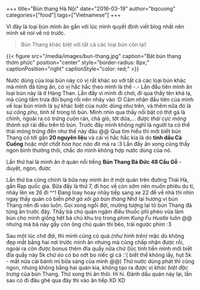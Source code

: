 +++
title="Bún thang Hà Nội"
date="2016-03-19"
author="bqcuong"
categories=["food"]
tags=["Vietnamese"]
+++

Vì đây là loại bún mình ăn gần với lúc mình quyết định viết blog nhất nên mình sẽ nói về nó trước.  
>Bún Thang khác biệt với tất cả các loại bún còn lại!

{{< figure src="/media/images/bun-thang.jpg" caption="Bát bún thang thơm phức" position="center" style="border-radius: 8px;" captionPosition="right" captionStyle="color: red;" >}}

Nước dùng của loại bún này có vị rất khác so với tất cả các loại bún khác mà mình đã từng ăn, có vị hắc hắc theo mình là thế -.- Lần đầu tiên mình ăn loại bún này là ở Hàng Than. Lần đấy vì mình đi chơi, đi qua thấy tên khá lạ, mà cũng tầm trưa đói bụng rồi nên nhảy vào :D Cảm nhận đầu tiên của mình về loại bún mình là sự khác biệt của nước dùng như trên, và thêm nữa đó là sự _công phu_,  _tinh tế_ trong tô bún. Mình nhìn qua thấy nổi bật có thịt gà là chính, ngoài ra có trứng cuộn rán, chả giò, tớt dừa,... được _thái cực mỏng thành sợi_ rải đều trên tô bún. Trước đây mình không nghĩ là người ta có thể thái mỏng trứng đến như thế này đâu @@ Qua tìm hiểu thì mới biết bún Thang có tới gần **20 nguyên liệu** và cái vị hắc hắc kia là do **tinh dầu Cà Cuống** hoặc _một chất hóa học nào đó_ mà ra :3
Lần đấy ăn xong cũng thấy ngon bình thường thôi, chắc do mình không hợp nước dùng của nó.

Lần thứ hai là mình ăn ở quán nổi tiếng **Bún Thang Bà Đức 48 Cầu Gỗ** - duyệt, ngon, được

Lần thứ ba cũng chính là bữa nay mình ăn ở một quán trên đường Thái Hà, gần Rạp quốc gia. Bữa đấy là thứ 7, đi học về còn sớm nên muốn phiêu du tí, nhảy lên xe 26 đi ^^! Đang loay hoay nhảy tiếp sang xe 22 để về nhà thì nhìn ngay thấy quán có biển _phở gà xôi gà bún thang_ Nhớ lại hương vị bún Thang nên đi vào luôn. Gọi xong ngồi đợi, mường tượng lại tô bún Thang đã từng ăn trước đây. Thấy bà chủ quán ngậm điếu thuốc phì phèo vừa làm bún cho mình giống hệt bà chủ khu trọ trong phim _Kung Fu Hustle_ luôn @@ nhưng mà bà này gầy còn ông chủ quán thì béo, trái ngược phim :3

Sau một lúc chờ đợi, thì mình cũng có quà _(như hình trên)_ mặc dù không đẹp mắt bằng hai nơi trước mình ăn nhưng mà cũng chấp nhận được rồi, ngoài ra còn được bonus thêm đĩa quẩy nữa chứ (lúc tính tiền mình mới biết đĩa quẩy này 5k chứ _éo_ có bo nớt bo niếc gì cả :'( biết thế không lấy, hụt 5k - mất nửa cái bánh mì bữa sáng của mình @@) Thử nước dùng phát thì cũng ngon, nhưng không bằng hai quán kia, không tạo ra được vị _khác biệt đặc trưng_ của bún Thang. Thử xong thì ăn thôi. Hí hí. Đánh dấu quán này lại, lần sau có đi đâu ghé qua đây thì vào ăn tiếp XD XD

